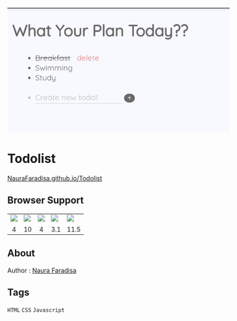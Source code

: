 ![screenshoot](screenshoot.png)

# Todolist

[NauraFaradisa.github.io/Todolist](https://NauraFaradisa.github.io/Todolist)

## Browser Support

<table>
	<tr>
	        <td><img src="https://lh3.googleusercontent.com/d/1lINX0uQhURf_cqbG1kfOjBOVF5lGea8G"></td>
		<td><img src="https://lh3.googleusercontent.com/d/1lIpSdQ7B9Rag_VfPFSESsX2AtlRuMuu7"></td>
		<td><img src="https://lh3.googleusercontent.com/d/1lJyxyw_V0pxF0UFR59Vw4VtOezBBmvSd"></td>
		<td><img src="https://lh3.googleusercontent.com/d/1lKaeJaCs3Bu9o0yVq7ZzglIwY_Jf_9G1"></td>
		<td><img src="https://lh3.googleusercontent.com/d/1lMBASCaZCEUGnjdWr2xwYwrocrgWgvJP"></td>
	</tr>
	<tr>
		<td align="center"> 4 </td>
		<td align="center"> 10 </td>
		<td align="center"> 4 </td>
		<td align="center"> 3.1 </td>
		<td align="center"> 11.5 </td>
	</tr>

</table>

## About

Author : [Naura Faradisa](https://github.com/NauraFaradisa)

## Tags

`HTML` `CSS` `Javascript`
